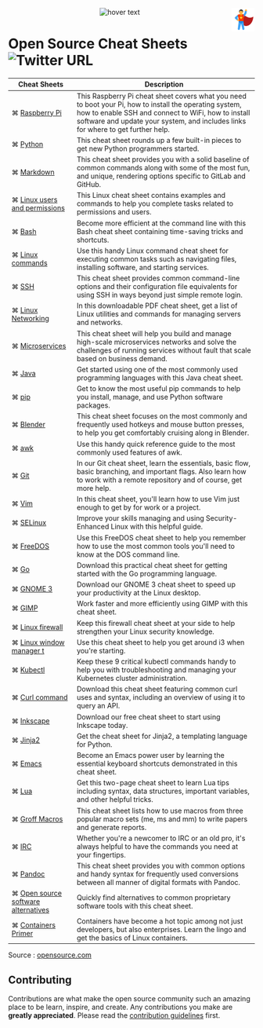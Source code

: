 

<p align="center">
  <img src="https://lh5.googleusercontent.com/proxy/gkFynBvv0jaxwbUUDHBNfN_wD-UPjLrGokZxSR41C6xhZjZJvwG2jRSdWp9gPVnayzp8zV3ow3X4yIYc3VtD77M5F-FMRoadC8d2ok0DbOx0UGfnoJ0AV9dM" width="150" title="hover text"> 
  <img align="right" src="https://github.com/sraodev/super/blob/master/assets/icons-super-48.png" width="48" title="hover text"> 
</p>

# Open Source Cheat Sheets ![Twitter URL](https://img.shields.io/twitter/url?label=opensourceway&style=social&url=https%3A%2F%2Ftwitter.com%2Fopensourceway)

Cheat Sheets | Description
---|---
⌘ [Raspberry Pi](https://github.com/sraodev/Open-Source-Cheat-Sheets/blob/master/cheat_sheets/cheat_sheet_bash.pdf)|This Raspberry Pi cheat sheet covers what you need to boot your Pi, how to install the operating system, how to enable SSH and connect to WiFi, how to install software and update your system, and includes links for where to get further help.
⌘ [Python ](https://github.com/sraodev/Open-Source-Cheat-Sheets/blob/master/cheat_sheets/cheat_sheet_python37_v2.pdf)|This cheat sheet rounds up a few built-in pieces to get new Python programmers started.
⌘ [Markdown ](https://github.com/sraodev/Open-Source-Cheat-Sheets/blob/master/cheat_sheets/markdown_cheat_sheet_opensource.com_.pdf)|This cheat sheet provides you with a solid baseline of common commands along with some of the most fun, and unique, rendering options specific to GitLab and GitHub.
⌘ [Linux users and permissions](https://github.com/sraodev/Open-Source-Cheat-Sheets/blob/master/cheat_sheets/cheat_sheet_linux_permissions_0.pdf)|This Linux cheat sheet contains examples and commands to help you complete tasks related to permissions and users.
⌘ [Bash](https://github.com/sraodev/Open-Source-Cheat-Sheets/blob/master/cheat_sheets/cheat_sheet_bash.pdf)|Become more efficient at the command line with this Bash cheat sheet containing time-saving tricks and shortcuts.
⌘ [Linux commands ](https://github.com/sraodev/Open-Source-Cheat-Sheets/blob/master/cheat_sheets/cheat_sheet_linux_common_commands.pdf)|Use this handy Linux command cheat sheet for executing common tasks such as navigating files, installing software, and starting services.
⌘ [SSH](https://github.com/sraodev/Open-Source-Cheat-Sheets/blob/master/cheat_sheets/cheat_sheet_ssh_v4.pdf)|This cheat sheet provides common command-line options and their configuration file equivalents for using SSH in ways beyond just simple remote login.
⌘ [Linux Networking](https://github.com/sraodev/Open-Source-Cheat-Sheets/blob/master/cheat_sheets/cheat_sheet_linuxnetworking_v2.pdf)|In this downloadable PDF cheat sheet, get a list of Linux utilities and commands for managing servers and networks.
⌘ [Microservices](https://github.com/sraodev/Open-Source-Cheat-Sheets/blob/master/cheat_sheets/cheat_sheet_microservices.pdf)|This cheat sheet will help you build and manage high-scale microservices networks and solve the challenges of running services without fault that scale based on business demand.
⌘ [Java ](https://github.com/sraodev/Open-Source-Cheat-Sheets/blob/master/cheat_sheets/cheat_sheet_java.pdf)|Get started using one of the most commonly used programming languages with this Java cheat sheet.
⌘ [pip](https://github.com/sraodev/Open-Source-Cheat-Sheets/blob/master/cheat_sheets/cheat_sheet_pip.pdf)|Get to know the most useful pip commands to help you install, manage, and use Python software packages.
⌘ [Blender](https://github.com/sraodev/Open-Source-Cheat-Sheets/blob/master/cheat_sheets/cheat_sheet_blender_v2.pdf)|This cheat sheet focuses on the most commonly and frequently used hotkeys and mouse button presses, to help you get comfortably cruising along in Blender.
⌘ [awk ](https://github.com/sraodev/Open-Source-Cheat-Sheets/blob/master/cheat_sheets/cheat_sheet_gnuawk_v3.pdf)|Use this handy quick reference guide to the most commonly used features of awk.
⌘ [Git ](https://github.com/sraodev/Open-Source-Cheat-Sheets/blob/master/cheat_sheets/cheat_sheet_git_final.pdf)|In our Git cheat sheet, learn the essentials, basic flow, basic branching, and important flags. Also learn how to work with a remote repository and of course, get more help.
⌘ [Vim ](https://github.com/sraodev/Open-Source-Cheat-Sheets/blob/master/cheat_sheets/cheat_sheet_vim_final_v2_0.pdf)|In this cheat sheet, you'll learn how to use Vim just enough to get by for work or a project.
⌘ [SELinux ](https://github.com/sraodev/Open-Source-Cheat-Sheets/blob/master/cheat_sheets/cheat_sheet_selinux_v2.pdf)|Improve your skills managing and using Security-Enhanced Linux with this helpful guide.
⌘ [FreeDOS ](https://github.com/sraodev/Open-Source-Cheat-Sheets/blob/master/cheat_sheets/cheat_sheet_freedos_v2.pdf)|Use this FreeDOS cheat sheet to help you remember how to use the most common tools you'll need to know at the DOS command line.
⌘ [Go ](https://github.com/sraodev/Open-Source-Cheat-Sheets/blob/master/cheat_sheets/cheat_sheet_go.pdf)|Download this practical cheat sheet for getting started with the Go programming language.
⌘ [GNOME 3 ](https://github.com/sraodev/Open-Source-Cheat-Sheets/blob/master/cheat_sheets/cheat_sheet_gnome3_v2.pdf)|Download our GNOME 3 cheat sheet to speed up your productivity at the Linux desktop.
⌘ [GIMP ](https://github.com/sraodev/Open-Source-Cheat-Sheets/blob/master/cheat_sheets/)|Work faster and more efficiently using GIMP with this cheat sheet.
⌘ [Linux firewall ](https://github.com/sraodev/Open-Source-Cheat-Sheets/blob/master/cheat_sheets/)|Keep this firewall cheat sheet at your side to help strengthen your Linux security knowledge.
⌘ [Linux window manager t](https://github.com/sraodev/Open-Source-Cheat-Sheets/blob/master/cheat_sheets/osdc_cheatsheet-firewall-2.pdf)|Use this cheat sheet to help you get around i3 when you're starting.
⌘ [Kubectl ](https://github.com/sraodev/Open-Source-Cheat-Sheets/blob/master/cheat_sheets/cheat_sheet_kubectl.pdf)|Keep these 9 critical kubectl commands handy to help you with troubleshooting and managing your Kubernetes cluster administration.
⌘ [Curl command ](https://github.com/sraodev/Open-Source-Cheat-Sheets/blob/master/cheat_sheets/)|Download this cheat sheet featuring common curl uses and syntax, including an overview of using it to query an API.
⌘ [Inkscape ](https://github.com/sraodev/Open-Source-Cheat-Sheets/blob/master/cheat_sheets/cheat_sheet_inkscape.pdf)|Download our free cheat sheet to start using Inkscape today.
⌘ [Jinja2 ](https://github.com/sraodev/Open-Source-Cheat-Sheets/blob/master/cheat_sheets/osdc_cheatsheet-jinja2.pdf)|Get the cheat sheet for Jinja2, a templating language for Python.
⌘ [Emacs](https://github.com/sraodev/Open-Source-Cheat-Sheets/blob/master/cheat_sheets/cheat_sheet_emacs.pdf)|Become an Emacs power user by learning the essential keyboard shortcuts demonstrated in this cheat sheet.
⌘ [Lua ](https://github.com/sraodev/Open-Source-Cheat-Sheets/blob/master/cheat_sheets/cheat_sheet_lua.pdf)|Get this two-page cheat sheet to learn Lua tips including syntax, data structures, important variables, and other helpful tricks.
⌘ [Groff Macros](https://github.com/sraodev/Open-Source-CheatSheets/blob/master/cheat_sheets/cheat_sheet_groff_v2.pdf)|This cheat sheet lists how to use macros from three popular macro sets (me, ms and mm) to write papers and generate reports.
⌘ [IRC ](https://github.com/sraodev/Open-Source-Cheat-Sheets/blob/master/cheat_sheets/)|Whether you're a newcomer to IRC or an old pro, it's always helpful to have the commands you need at your fingertips.
⌘ [Pandoc ](https://github.com/sraodev/Open-Source-Cheat-Sheets/blob/master/cheat_sheets/cheat_sheet_pandoc.pdf)|This cheat sheet provides you with common options and handy syntax for frequently used conversions between all manner of digital formats with Pandoc.
⌘ [Open source software alternatives ](https://github.com/sraodev/Open-Source-Cheat-Sheets/blob/master/cheat_sheets/cheat_sheet_open_source_alternatives_0.pdf)|Quickly find alternatives to common proprietary software tools with this cheat sheet.
⌘ [Containers Primer](https://github.com/sraodev/Open-Source-Cheat-Sheets/blob/master/cheat_sheets/containers_primer_v2.pdf)|Containers have become a hot topic among not just developers, but also enterprises. Learn the lingo and get the basics of Linux containers.

Source : [opensource.com](https://opensource.com/downloads/cheat-sheets)

<!-- CONTRIBUTING -->
## Contributing

Contributions are what make the open source community such an amazing place to be learn, inspire, and create. Any contributions you make are **greatly appreciated**. Please read the [contribution guidelines](https://github.com/sraodev/super-opensource-cheat-sheets/blob/master/contributing.md) first.

